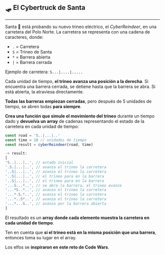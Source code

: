 ## 🛷 El Cybertruck de Santa

---

Santa 🎅 está probando su nuevo trineo eléctrico, el _CyberReindeer_, en una carretera del Polo Norte. La carretera se representa con una cadena de caracteres, donde:

- `.` = Carretera
- `S` = Trineo de Santa
- `*` = Barrera abierta
- `|` = Barrera cerrada

Ejemplo de carretera: `S...|....|.....`

Cada unidad de tiempo, **el trineo avanza una posición a la derecha**. Si encuentra una barrera cerrada, se detiene hasta que la barrera se abra. Si está abierta, la atraviesa directamente.

**Todas las barreras empiezan cerradas**, pero después de 5 unidades de tiempo, se abren todas **para siempre**.

**Crea una función que simule el movimiento del trineo** durante un tiempo dado y **devuelva un array** de cadenas representando el estado de la carretera en cada unidad de tiempo:

```js
const road = 'S..|...|..'
const time = 10 // unidades de tiempo
const result = cyberReindeer(road, time)

-> result:
[
'S..|...|..', // estado inicial
'.S.|...|..', // avanza el trineo la carretera
'..S|...|..', // avanza el trineo la carretera
'..S|...|..', // el trineo para en la barrera
'..S|...|..', // el trineo para en la barrera
'...S...*..', // se abre la barrera, el trineo avanza
'...*S..*..', // avanza el trineo la carretera
'...*.S.*..', // avanza el trineo la carretera
'...*..S*..', // avanza el trineo la carretera
'...*...S..', // avanza por la barrera abierta
]
```

El resultado es un **array donde cada elemento muestra la carretera en cada unidad de tiempo**.

Ten en cuenta que **si el trineo está en la misma posición que una barrera**, entonces toma su lugar en el array.

Los elfos se **inspiraron en este reto de Code Wars**.
